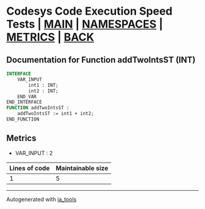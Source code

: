 # Codesys Code Execution Speed Tests | [MAIN] | [NAMESPACES] | [METRICS] | [BACK]  

## Documentation for Function addTwoIntsST (INT)  

```pascal
INTERFACE
    VAR_INPUT 
        int1 : INT;
        int2 : INT;
    END_VAR
END_INTERFACE
FUNCTION addTwoIntsST :
    addTwoIntsST := int1 + int2;
END_FUNCTION
```

## Metrics  

- VAR_INPUT : 2

| Lines of code | Maintainable size |
| ------------- | ----------------- |
| 1 | 5 |

---
Autogenerated with [ia_tools](https://github.com/tkucic/ia_tools)  

[MAIN]: ../../../../index_st.md
[NAMESPACES]: ../../nsList_st.md
[METRICS]: ../../../metrics_st.md
[BACK]: ../nsMain_st.md
